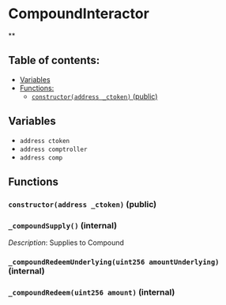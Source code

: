# CompoundInteractor
**


## Table of contents:
- [Variables](#variables)
- [Functions:](#functions)
  - [`constructor(address _ctoken)` (public) ](#compoundinteractor-constructor-address-)

## Variables <a name="variables"></a>
- `address ctoken`
- `address comptroller`
- `address comp`

## Functions <a name="functions"></a>

### `constructor(address _ctoken)` (public) <a name="compoundinteractor-constructor-address-"></a>


### `_compoundSupply()` (internal) <a name="compoundinteractor-_compoundsupply--"></a>

*Description*: Supplies to Compound

### `_compoundRedeemUnderlying(uint256 amountUnderlying)` (internal) <a name="compoundinteractor-_compoundredeemunderlying-uint256-"></a>


### `_compoundRedeem(uint256 amount)` (internal) <a name="compoundinteractor-_compoundredeem-uint256-"></a>

